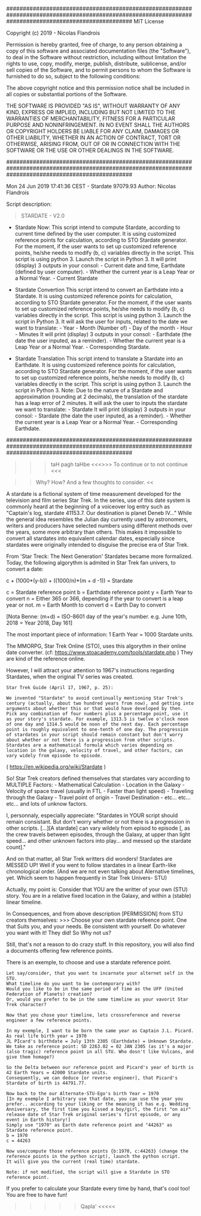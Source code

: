 ######################################################################################################################################################
MIT License

Copyright (c) 2019 - Nicolas Flandrois

Permission is hereby granted, free of charge, to any person obtaining a copy
of this software and associated documentation files (the "Software"), to deal
in the Software without restriction, including without limitation the rights
to use, copy, modify, merge, publish, distribute, sublicense, and/or sell
copies of the Software, and to permit persons to whom the Software is
furnished to do so, subject to the following conditions:

The above copyright notice and this permission notice shall be included in all
copies or substantial portions of the Software.

THE SOFTWARE IS PROVIDED "AS IS", WITHOUT WARRANTY OF ANY KIND, EXPRESS OR
IMPLIED, INCLUDING BUT NOT LIMITED TO THE WARRANTIES OF MERCHANTABILITY,
FITNESS FOR A PARTICULAR PURPOSE AND NONINFRINGEMENT. IN NO EVENT SHALL THE
AUTHORS OR COPYRIGHT HOLDERS BE LIABLE FOR ANY CLAIM, DAMAGES OR OTHER
LIABILITY, WHETHER IN AN ACTION OF CONTRACT, TORT OR OTHERWISE, ARISING FROM,
OUT OF OR IN CONNECTION WITH THE SOFTWARE OR THE USE OR OTHER DEALINGS IN THE
SOFTWARE.

######################################################################################################################################################

Mon 24 Jun 2019 17:41:36 CEST  - Stardate 97079.93
Author: Nicolas Flandrois

Script description:

> STARDATE - V2.0

- Stardate Now:
	This script intend to compute Stardate, according to current time defined by the user computer. It is using customized reference points for calculation, according to STO Stardate generator.
	For the moment, if the user wants to set up customized reference points, he/she needs to modify (b, c) variables directly in the script.
	This script is using python 3. Launch the script in Python 3. It will print (display) 3 outputs in your consol:
		- Current date and time, Earthdate (defined by user computer).
		- Whether the current year is a Leap Year or a Normal Year.
		- Current Stardate

- Stardate Convertion
	This script intend to convert an Earthdate into a Stardate. It is using customized reference points for calculation, according to STO Stardate generator.
	For the moment, if the user wants to set up customized reference points, he/she needs to modify (b, c) variables directly in the script.
	This script is using python 3. Launch the script in Python 3. 
	It will ask the user for inputs, related to the date we want to translate:
		- Year
		- Month (Number of)
		- Day of the month
		- Hour
		- Minutes
	It will print (display) 3 outputs in your consol:
		- Earthdate (the date the user inputed, as a reminder).
		- Whether the current year is a Leap Year or a Normal Year.
		- Corresponding Stardate.

- Stardate Translation
	This script intend to translate a Stardate into an Earthdate. It is using customized reference points for calculation, according to STO Stardate generator.
	For the moment, if the user wants to set up customized reference points, he/she needs to modify (b, c) variables directly in the script.
	This script is using python 3. Launch the script in Python 3. 
	Note: Due to the nature of a Stardate and approximation (rounding at 2 decimals), the translation of the stardate has a leap error of 2 minutes.
	It will ask the user to inputs the stardate we want to translate:
		- Stardate
	It will print (display) 3 outputs in your consol:
		- Stardate (the date the user inputed, as a reminder).
		- Whether the current year is a Leap Year or a Normal Year.
		- Corresponding Earthdate.

######################################################################################################################################################
>>> taH pagh taHbe <<<>>> To continue or to not continue <<<

>> Why? How? And a few thoughts to consider. <<

A stardate is a fictional system of time measurement developed for the television and film series Star Trek. In the series, use of this date system is commonly heard at the beginning of a voiceover log entry such as "Captain's log, stardate 41153.7. Our destination is planet Deneb IV..." While the general idea resembles the Julian day currently used by astronomers, writers and producers have selected numbers using different methods over the years, some more arbitrary than others. This makes it impossible to convert all stardates into equivalent calendar dates, especially since stardates were originally intended to disguise the precise era of Star Trek.

From 'Star Treck: The Next Generation' Stardates became more formalized.
Today, the following algorythm is admited in Star Trek fan univers, to convert a date:

c + (1000*(y-b)) + ((1000/n)*(m + d -1)) = Stardate

c = Stardate reference point
b = Earthdate reference point
y = Earth Year to convert
n = Either 365 or 366, depending if the year to convert is a leap year or not.
m = Earth Month to convert
d = Earth Day to convert

[Nota Benne: (m+d) = ISO-8601 day of the year's number. e.g. June 10th, 2018 = Year 2018, Day 161]

The most important piece of information: 1 Earth Year = 1000 Stardate units.

The MMORPG, Star Trek Online (STO), uses this algorythm in their online date converter.
(cf: https://www.stoacademy.com/tools/stardate.php )
They are kind of the reference online.

However, I will attract your attention to 1967's instructions regarding Stardates, when the original TV series was created.

	Star Trek Guide (April 17, 1967, p. 25):

	We invented "Stardate" to avoid continually mentioning Star Trek's century (actually, about two hundred years from now), and getting into arguments about whether this or that would have developed by then. Pick any combination of four numbers plus a percentage point, use it as your story's stardate. For example, 1313.5 is twelve o'clock noon of one day and 1314.5 would be noon of the next day. Each percentage point is roughly equivalent to one-tenth of one day. The progression of stardates in your script should remain constant but don't worry about whether or not there is a progression from other scripts. Stardates are a mathematical formula which varies depending on location in the galaxy, velocity of travel, and other factors, can vary widely from episode to episode.
( https://en.wikipedia.org/wiki/Stardate )

So! Star Trek creators defined themselves that stardates vary according to MULTIPLE Factors:
	- Mathematical Calculation
	- Location in the Galaxy
	- Velocity of space travel (usually in FTL - Faster than light speed)
	- Traveling through the Galaxy
	- Travel point of origin
	- Travel Destination
	- etc... etc... etc... and lots of unknow factors.
	
I, personnaly, especially appreciate:
	"Stardates in YOUR script should remain consistant. But don't worry whether or not there is a progression in other scripts.
	[...][A stardate] can vary wildely from episod to episode [, as the crew travels between episodes, through the Galaxy, at upper than light speed... and other unknown factors into play... and messed up the stardate count]."
	
And on that matter, all Star Trek writters did wonders!
Stardates are MESSED UP! Well if you went to follow stardates in a linear Earth-like chronological order. (And we are not even talking about Alernative timelines, yet. Which seem to happen frequently in Star Trek Univers- STU)

Actually, my point is:
Consider that YOU are the writter of your own (STU) story.
You are in a relative fixed location in the Galaxy, and within a (stable) linear timeline.

In Consequences, and from above description [PERMISSION] from STU creators themselves:
	>>> Choose your own stardate refeence point. One that Suits you, and your needs.
	Be consistent with yourself.
	Do whatever you want with it! They did! So Why not us?

Still, that's not a reason to do crazy stuff.
In this repository, you will also find a documents offering few reference points.

There is an exemple, to choose and use a stardate reference point.

	Let say/consider, that you want to incarnate your alternet self in the STU.
	What timeline do you want to be contemporary with?
	Would you like to be in the same period of time as the UFP (United Federation of Planets) creation?
	Or, would you prefer to be in the same timeline as your vavorit Star Trek character?
	
	Now that you chose your timeline, lets crossreference and reverse engineer a few reference points.
	
	In my exemple, I want to be born the same year as Captain J.L. Picard.
	As real life birth year = 1970
	JL PIcard's birthdate = July 13th 2305 (Earthdate) = Unknown Stardate.
	We take as reference point: SD 2263.02 = 02 JAN 2305 (as it's a major (also tragic) reference point in all STU. Who dosn't like Vulcans, and give them homage?)
	
	So the Delta between our reference point and Picard's year of birth is 42 Earth Years = 42000 Stardate units.
	Consequently, we can deduce [or reverse engineer], that Picard's Stardate of birth is 44791.77.
	
	Now back to the our Alternate-STU-Ego's birth Year = 1970 
	[In my exemple I arbitrary use that date, you can use the year you prefer.. according to your liking or the meaning it has e.g. Wedding Anniversary, the first time you kissed a boy/girl, the first "on air" release date of Star Trek original series's first episode, or any event in Earth history!]
	Simply use "1970" as Earth date reference point and "44263" as Stardate reference point.
	b = 1970
	c = 44263
	
	Now use/compute those reference points {b:1970, c:44263} (change the reference points in the python script), launch the python script.
	It will give you the current (real time) stardate.
	
	Note: if not modified, the script will give a Stardate in STO reference point.
	
If you prefer to calculate your Stardate every time by hand, that's cool too! You are free to have fun!
	
>>>>> Qapla' <<<<<
